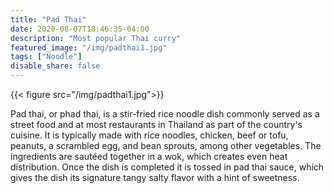 ```yaml
---
title: "Pad Thai"
date: 2020-08-07T18:46:35-04:00
description: "Most popular Thai curry"
featured_image: "/img/padthai1.jpg"
tags: ["Noodle"]
disable_share: false
---
```


{{< figure src="/img/padthai1.jpg">}}

Pad thai, or phad thai, is a stir-fried rice noodle dish commonly served as a street food and at most restaurants in Thailand as part of the country's cuisine. It is typically made with rice noodles, chicken, beef or tofu, peanuts, a scrambled egg, and bean sprouts, among other vegetables. The ingredients are sautéed together in a wok, which creates even heat distribution. Once the dish is completed it is tossed in pad thai sauce, which gives the dish its signature tangy salty flavor with a hint of sweetness.